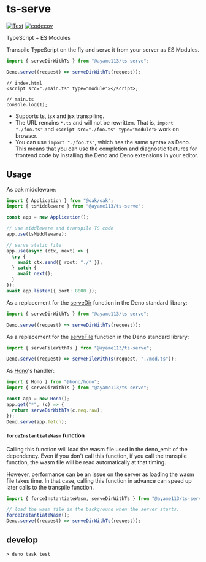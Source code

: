 # ts-serve

[![Test](https://github.com/ayame113/ts-serve/actions/workflows/test.yml/badge.svg)](https://github.com/ayame113/ts-serve/actions/workflows/test.yml)
[![codecov](https://codecov.io/gh/ayame113/ts-serve/branch/main/graph/badge.svg?token=mz0SfmUYRL)](https://codecov.io/gh/ayame113/ts-serve)

TypeScript + ES Modules

Transpile TypeScript on the fly and serve it from your server as ES Modules.

```ts ignore
import { serveDirWithTs } from "@ayame113/ts-serve";

Deno.serve((request) => serveDirWithTs(request));
```

```tsx ignore
// index.html
<script src="./main.ts" type="module"></script>;

// main.ts
console.log(1);
```

- Supports ts, tsx and jsx transpiling.
- The URL remains `*.ts` and will not be rewritten. That is, `import "./foo.ts"`
  and `<script src="./foo.ts" type="module">` work on browser.
- You can use `import "./foo.ts"`, which has the same syntax as Deno. This means
  that you can use the completion and diagnostic features for frontend code by
  installing the Deno and Deno extensions in your editor.

## Usage

As oak middleware:

```ts ignore
import { Application } from "@oak/oak";
import { tsMiddleware } from "@ayame113/ts-serve";

const app = new Application();

// use middleware and transpile TS code
app.use(tsMiddleware);

// serve static file
app.use(async (ctx, next) => {
  try {
    await ctx.send({ root: "./" });
  } catch {
    await next();
  }
});
await app.listen({ port: 8000 });
```

As a replacement for the
[serveDir](https://doc.deno.land/https://deno.land/std@0.178.0/http/file_server.ts/~/serveDir)
function in the Deno standard library:

```ts ignore
import { serveDirWithTs } from "@ayame113/ts-serve";

Deno.serve((request) => serveDirWithTs(request));
```

As a replacement for the
[serveFile](https://doc.deno.land/https://deno.land/std@0.178.0/http/file_server.ts/~/serveFile)
function in the Deno standard library:

```ts ignore
import { serveFileWithTs } from "@ayame113/ts-serve";

Deno.serve((request) => serveFileWithTs(request, "./mod.ts"));
```

As [Hono](https://honojs.dev/)'s handler:

```ts ignore
import { Hono } from "@hono/hono";
import { serveDirWithTs } from "@ayame113/ts-serve";

const app = new Hono();
app.get("*", (c) => {
  return serveDirWithTs(c.req.raw);
});
Deno.serve(app.fetch);
```

#### `forceInstantiateWasm` function

Calling this function will load the wasm file used in the deno_emit of the
dependency. Even if you don't call this function, if you call the transpile
function, the wasm file will be read automatically at that timing.

However, performance can be an issue on the server as loading the wasm file
takes time. In that case, calling this function in advance can speed up later
calls to the transpile function.

```ts ignore
import { forceInstantiateWasm, serveDirWithTs } from "@ayame113/ts-serve";

// load the wasm file in the background when the server starts.
forceInstantiateWasm();
Deno.serve((request) => serveDirWithTs(request));
```

## develop

```shell
> deno task test
```

